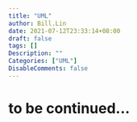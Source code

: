```yaml
---
title: "UML"
author: Bill.Lin
date: 2021-07-12T23:33:14+08:00
draft: false
tags: []
Description: ""
Categories: ["UML"]
DisableComments: false
---
```


# to be continued...

